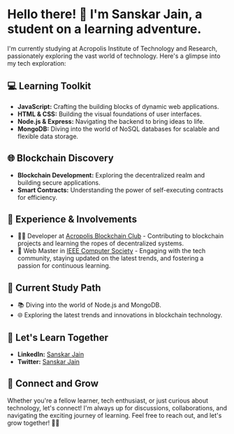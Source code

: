 # Hello there! 👋 I'm Sanskar Jain, a student on a learning adventure.

I'm currently studying at Acropolis Institute of Technology and Research, passionately exploring the vast world of technology. Here's a glimpse into my tech exploration:

## 💻 Learning Toolkit

- **JavaScript:** Crafting the building blocks of dynamic web applications.
- **HTML & CSS:** Building the visual foundations of user interfaces.
- **Node.js & Express:** Navigating the backend to bring ideas to life.
- **MongoDB:** Diving into the world of NoSQL databases for scalable and flexible data storage.

## 🌐 Blockchain Discovery

- **Blockchain Development:** Exploring the decentralized realm and building secure applications.
- **Smart Contracts:** Understanding the power of self-executing contracts for efficiency.

## 🚀 Experience & Involvements

- 👨‍💻 Developer at [Acropolis Blockchain Club](#) - Contributing to blockchain projects and learning the ropes of decentralized systems.
- 🤖 Web Master in [IEEE Computer Society](#) - Engaging with the tech community, staying updated on the latest trends, and fostering a passion for continuous learning.

## 🚀 Current Study Path

- 📚 Diving into the world of Node.js and MongoDB.
- 🌐 Exploring the latest trends and innovations in blockchain technology.

## 🌟 Let's Learn Together

- **LinkedIn:** [Sanskar Jain](https://www.linkedin.com/in/sanskar-jain-6697091a1/)
- **Twitter:** [Sanskar Jain](https://x.com/Sanskar20227830?t=K80OwalJEqxkQMERns7ooQ&s=09)

## 🌱 Connect and Grow

Whether you're a fellow learner, tech enthusiast, or just curious about technology, let's connect! I'm always up for discussions, collaborations, and navigating the exciting journey of learning. Feel free to reach out, and let's grow together! 🌱✨



